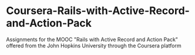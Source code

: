 # Coursera-Rails-with-Active-Record-and-Action-Pack
Assignments for the MOOC "Rails with Active Record and Action Pack" offered from the John Hopkins University through the Coursera platform
